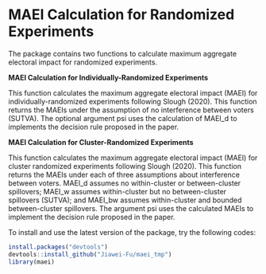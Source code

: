 # MAEI Calculation for Randomized Experiments

The package contains two functions to calculate maximum aggregate electoral impact for randomized experiments.

**MAEI Calculation for Individually-Randomized Experiments**

This function calculates the maximum aggregate electoral impact (MAEI) for individually-randomized experiments following Slough (2020). This function returns the MAEIs under the assumption of no interference between voters (SUTVA). The optional argument psi uses the calculation of MAEI_d to implements the decision rule proposed in the paper.

**MAEI Calculation for Cluster-Randomized Experiments**

This function calculates the maximum aggregate electoral impact (MAEI) for cluster randomized experiments following Slough (2020). This function returns the MAEIs under each of three assumptions about interference between voters. MAEI_d assumes no within-cluster or between-cluster spillovers; MAEI_w assumes within-cluster but no between-cluster spillovers (SUTVA);  and MAEI_bw assumes within-cluster and bounded between-cluster spillovers. The argument psi uses the calculated MAEIs to implement the decision rule proposed in the paper.

To install and use the latest version of the package, try the following codes:
```r
install.packages("devtools")
devtools::install_github("Jiawei-Fu/maei_tmp")
library(maei)
```

